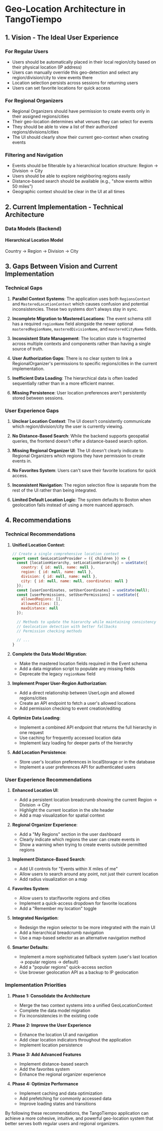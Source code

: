 # Geo-Location Architecture in TangoTiempo

## 1. Vision - The Ideal User Experience

### For Regular Users
- Users should be automatically placed in their local region/city based on their physical location (IP address)
- Users can manually override this geo-detection and select any region/division/city to view events there
- Location selection persists across sessions for returning users
- Users can set favorite locations for quick access

### For Regional Organizers
- Regional Organizers should have permission to create events only in their assigned regions/cities
- Their geo-location determines what venues they can select for events
- They should be able to view a list of their authorized regions/divisions/cities
- The UI should clearly show their current geo-context when creating events

### Filtering and Navigation
- Events should be filterable by a hierarchical location structure: Region → Division → City
- Users should be able to explore neighboring regions easily
- Distance-based search should be available (e.g., "show events within 50 miles")
- Geographic context should be clear in the UI at all times

## 2. Current Implementation - Technical Architecture

### Data Models (Backend)

#### Hierarchical Location Model

Country → Region → Division → City


## 3. Gaps Between Vision and Current Implementation

### Technical Gaps

1. **Parallel Context Systems**: The application uses both `RegionsContext` and `MasteredLocationContext` which causes confusion and potential inconsistencies. These two systems don't always stay in sync.

2. **Incomplete Migration to Mastered Locations**: The event schema still has a required `regionName` field alongside the newer optional `masteredRegionName`, `masteredDivisionName`, and `masteredCityName` fields.

3. **Inconsistent State Management**: The location state is fragmented across multiple contexts and components rather than having a single source of truth.

4. **User Authorization Gaps**: There is no clear system to link a RegionalOrganizer's permissions to specific regions/cities in the current implementation.

5. **Inefficient Data Loading**: The hierarchical data is often loaded sequentially rather than in a more efficient manner.

6. **Missing Persistence**: User location preferences aren't persistently stored between sessions.

### User Experience Gaps

1. **Unclear Location Context**: The UI doesn't consistently communicate which region/division/city the user is currently viewing.

2. **No Distance-Based Search**: While the backend supports geospatial queries, the frontend doesn't offer a distance-based search option.

3. **Missing Regional Organizer UI**: The UI doesn't clearly indicate to Regional Organizers which regions they have permission to create events in.

4. **No Favorites System**: Users can't save their favorite locations for quick access.

5. **Inconsistent Navigation**: The region selection flow is separate from the rest of the UI rather than being integrated.

6. **Limited Default Location Logic**: The system defaults to Boston when geolocation fails instead of using a more nuanced approach.

## 4. Recommendations

### Technical Recommendations

1. **Unified Location Context**:
   ```javascript
   // Create a single comprehensive location context
   export const GeoLocationProvider = ({ children }) => {
     const [locationHierarchy, setLocationHierarchy] = useState({
       country: { id: null, name: null },
       region: { id: null, name: null },
       division: { id: null, name: null },
       city: { id: null, name: null, coordinates: null }
     });
     const [userCoordinates, setUserCoordinates] = useState(null);
     const [userPermissions, setUserPermissions] = useState({
       allowedRegions: [],
       allowedCities: [],
       maxDistance: null
     });
     
     // Methods to update the hierarchy while maintaining consistency
     // Geolocation detection with better fallbacks
     // Permission checking methods
     
     // ...
   }
   ```

2. **Complete the Data Model Migration**:
   - Make the mastered location fields required in the Event schema
   - Add a data migration script to populate any missing fields
   - Deprecate the legacy `regionName` field

3. **Implement Proper User-Region Authorization**:
   - Add a direct relationship between UserLogin and allowed regions/cities
   - Create an API endpoint to fetch a user's allowed locations
   - Add permission checking to event creation/editing

4. **Optimize Data Loading**:
   - Implement a combined API endpoint that returns the full hierarchy in one request
   - Use caching for frequently accessed location data
   - Implement lazy loading for deeper parts of the hierarchy

5. **Add Location Persistence**:
   - Store user's location preferences in localStorage or in the database
   - Implement a user preferences API for authenticated users

### User Experience Recommendations

1. **Enhanced Location UI**:
   - Add a persistent location breadcrumb showing the current Region → Division → City
   - Highlight the current location in the site header
   - Add a map visualization for spatial context

2. **Regional Organizer Experience**:
   - Add a "My Regions" section in the user dashboard
   - Clearly indicate which regions the user can create events in
   - Show a warning when trying to create events outside permitted regions

3. **Implement Distance-Based Search**:
   - Add UI controls for "Events within X miles of me"
   - Allow users to search around any point, not just their current location
   - Add radius visualization on a map

4. **Favorites System**:
   - Allow users to star/favorite regions and cities
   - Implement a quick-access dropdown for favorite locations
   - Add a "Remember my location" toggle

5. **Integrated Navigation**:
   - Redesign the region selector to be more integrated with the main UI
   - Add a hierarchical breadcrumb navigation
   - Use a map-based selector as an alternative navigation method

6. **Smarter Defaults**:
   - Implement a more sophisticated fallback system (user's last location → popular regions → default)
   - Add a "popular regions" quick-access section
   - Use browser geolocation API as a backup to IP geolocation

### Implementation Priorities

1. **Phase 1: Consolidate the Architecture**
   - Merge the two context systems into a unified GeoLocationContext
   - Complete the data model migration
   - Fix inconsistencies in the existing code

2. **Phase 2: Improve the User Experience**
   - Enhance the location UI and navigation
   - Add clear location indicators throughout the application
   - Implement location persistence

3. **Phase 3: Add Advanced Features**
   - Implement distance-based search
   - Add the favorites system
   - Enhance the regional organizer experience

4. **Phase 4: Optimize Performance**
   - Implement caching and data optimization
   - Add prefetching for commonly accessed data
   - Improve loading states and transitions

By following these recommendations, the TangoTiempo application can achieve a more cohesive, intuitive, and powerful geo-location system that better serves both regular users and regional organizers.